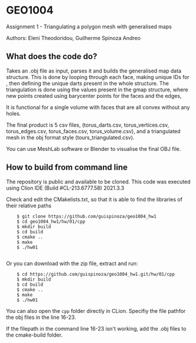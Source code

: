 # GEO1004
Assignment 1 - Triangulating a polygon mesh with generalised maps

Authors: Eleni Theodoridou, Guilherme Spinoza Andreo

## What does the code do?
Takes an .obj file as input, parses it and builds the generalised map data structure.
This is done by looping through each face, making unique IDs for , then defining the unique darts present in the whole structure. The triangulation is done using the values present in the gmap structure, where new points created using barycenter points for the faces and the edges,  

It is functional for a single volume with faces that are all convex without any holes.

The final product is 5 csv files, (torus_darts.csv, torus_vertices.csv, torus_edges.csv, torus_faces.csv, torus_volume.csv),
and a triangulated mesh in the obj format style (tours_triangulated.csv).

You can use MeshLab software or Blender to visualise the final OBJ file.
## How to build from command line

The repository is public and available to be cloned.
This code was executed using Clion IDE (Build #CL-213.6777.58) 2021.3.3

Check and edit the CMakelists.txt, so that it is able to find the libraries of their relative paths 

```
    $ git clone https://github.com/guispinoza/geo1004_hw1
    $ cd geo1004_hw1/hw/01/cpp
    $ mkdir build
    $ cd build
    $ cmake ..
    $ make
    $ ./hw01
  
```
Or you can download with the zip file, extract and run:
```
    $ cd https://github.com/guispinoza/geo1004_hw1.git/hw/01/cpp
    $ mkdir build
    $ cd build
    $ cmake ..
    $ make
    $ ./hw01

```
You can also open the `cpp` folder directly in CLion. Specifiy the file pathfor the obj files in the line 16-23.

If the filepath in the command line 16-23 isn't working, add the .obj files to the cmake-build folder.
